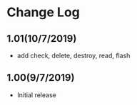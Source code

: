 # Change Log

## 1.01(10/7/2019)
- add check, delete, destroy, read, flash

## 1.00(9/7/2019)

- Initial release